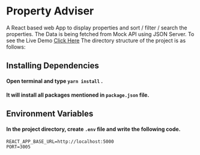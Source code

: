 # Property Adviser

A React based web App to display properties and sort / filter / search the properties.
The Data is being fetched from Mock API using JSON Server.
To see the Live Demo [Click Here](http://mylink.com/)
The directory structure of the project is as follows:

## Installing Dependencies

#### Open terminal and type `yarn install` .

#### It will install all packages mentioned in `package.json` file.

## Environment Variables

#### In the project directory, create `.env` file and write the following code.

```
REACT_APP_BASE_URL=http://localhost:5000
PORT=3005
```
